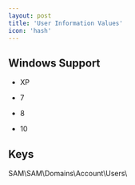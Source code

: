 ```yaml
---
layout: post
title: 'User Information Values'
icon: 'hash'
---
```


## Windows Support

- XP

- 7

- 8

- 10



## Keys

SAM\SAM\Domains\Account\Users\

